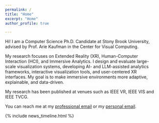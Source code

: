 ```yaml
---
permalink: /
title: "Home"
excerpt: "Home"
author_profile: true

---
```


Hi!
I am a Computer Science Ph.D. Candidate at Stony Brook University, advised by Prof. Arie Kaufman in the Center for Visual Computing.

My research focuses on Extended Reality (XR), Human-Computer Interaction (HCI), and Immersive Analytics. I design and evaluate large-scale visualization systems, developing AI- and LLM-assisted analytics frameworks, interactive visualization tools, and user-centered XR interfaces. My goal is to make immersive environments more adaptive, explainable, and data-driven.

My research has been published at venues such as IEEE VR, IEEE VIS and IEEE TVCG.

You can reach me at my [professional email](mailto:zaamir@cs.stonybrook.edu) or my [personal email](mailto:aamirzainab@yahoo.com).

{% include news_timeline.html %}

